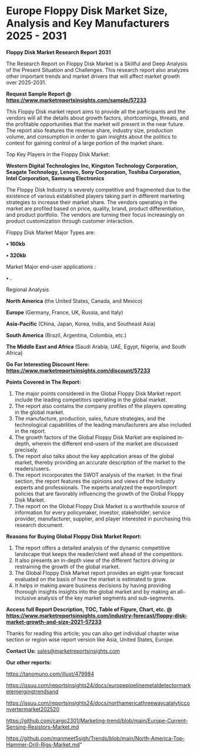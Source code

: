 # Europe Floppy Disk Market Size, Analysis and Key Manufacturers 2025 - 2031

<strong>Floppy Disk Market Research Report 2031</strong>

The Research Report on Floppy Disk Market is a Skillful and Deep Analysis of the Present Situation and Challenges. This research report also analyzes other important trends and market drivers that will affect market growth over 2025-2031.

<strong>Request Sample Report @ <a href=https://www.marketreportsinsights.com/sample/57233>https://www.marketreportsinsights.com/sample/57233</a></strong>

This Floppy Disk market report aims to provide all the participants and the vendors will all the details about growth factors, shortcomings, threats, and the profitable opportunities that the market will present in the near future. The report also features the revenue share, industry size, production volume, and consumption in order to gain insights about the politics to contest for gaining control of a large portion of the market share.

Top Key Players in the Floppy Disk Market:

<strong>Western Digital Technologies Inc, Kingston Technology Corporation, Seagate Technology, Lenovo, Sony Corporation, Toshiba Corporation, Intel Corporation, Samsung Electronics</strong>

The Floppy Disk Industry is severely competitive and fragmented due to the existence of various established players taking part in different marketing strategies to increase their market share. The vendors operating in the market are profiled based on price, quality, brand, product differentiation, and product portfolio. The vendors are turning their focus increasingly on product customization through customer interaction.

Floppy Disk Market Major Types are:

<strong>• 160kb

• 320kb</strong>

Market Major end-user applications :

<strong>• .</strong>

Regional Analysis

</u><strong><b>North America</b></strong> (the United States, Canada, and Mexico)

<strong><b>Europe </b></strong>(Germany, France, UK, Russia, and Italy)

<strong><b>Asia-Pacific</b></strong> (China, Japan, Korea, India, and Southeast Asia)

<strong><b>South America</b></strong> (Brazil, Argentina, Colombia, etc.)

<strong><b>The Middle East and Africa</b></strong> (Saudi Arabia, UAE, Egypt, Nigeria, and South Africa)

<strong>Go For Interesting Discount Here: <a href=https://www.marketreportsinsights.com/discount/57233>https://www.marketreportsinsights.com/discount/57233</a></strong>

<strong>Points Covered in The Report:</strong>
<ol>
  <li>The major points considered in the Global Floppy Disk Market report include the leading competitors operating in the global market.</li>
  <li>The report also contains the company profiles of the players operating in the global market.</li>
  <li>The manufacture, production, sales, future strategies, and the technological capabilities of the leading manufacturers are also included in the report.</li>
  <li>The growth factors of the Global Floppy Disk Market are explained in-depth, wherein the different end-users of the market are discussed precisely.</li>
  <li>The report also talks about the key application areas of the global market, thereby providing an accurate description of the market to the readers/users.</li>
  <li>The report incorporates the SWOT analysis of the market. In the final section, the report features the opinions and views of the industry experts and professionals. The experts analyzed the export/import policies that are favorably influencing the growth of the Global Floppy Disk Market.</li>
  <li>The report on the Global Floppy Disk Market is a worthwhile source of information for every policymaker, investor, stakeholder, service provider, manufacturer, supplier, and player interested in purchasing this research document.</li>
</ol>
<strong>Reasons for Buying Global Floppy Disk Market Report:</strong>

<ol>
  <li>The report offers a detailed analysis of the dynamic competitive landscape that keeps the reader/client well ahead of the competitors.</li>
  <li>It also presents an in-depth view of the different factors driving or restraining the growth of the global market.</li>
  <li>The Global Floppy Disk Market report provides an eight-year forecast evaluated on the basis of how the market is estimated to grow.</li>
  <li>It helps in making aware business decisions by having providing thorough insights insights into the global market and by making an all-inclusive analysis of the key market segments and sub-segments.</li>
</ol>
<strong>Access full Report Description, TOC, Table of Figure, Chart, etc. @ <a href=https://www.marketreportsinsights.com/industry-forecast/floppy-disk-market-growth-and-size-2021-57233>https://www.marketreportsinsights.com/industry-forecast/floppy-disk-market-growth-and-size-2021-57233</a></strong>


Thanks for reading this article; you can also get individual chapter wise section or region wise report version like Asia, United States, Europe.

<strong>Contact Us:</strong>
sales@marketreportsinsights.com

<strong>Our other reports:</strong>

<a href=https://tanomuno.com/illust/479984>https://tanomuno.com/illust/479984</a>

<a href=https://issuu.com/reportsinsights24/docs/europepipelinemetaldetectormarketemergingtrendsand>https://issuu.com/reportsinsights24/docs/europepipelinemetaldetectormarketemergingtrendsand</a>

<a href=https://issuu.com/reportsinsights24/docs/northamericathreewaycatalyticconvertermarket202520>https://issuu.com/reportsinsights24/docs/northamericathreewaycatalyticconvertermarket202520</a>

<a href=https://github.com/cargo2301/Marketing-trend/blob/main/Europe-Current-Sensing-Resistors-Market.md>https://github.com/cargo2301/Marketing-trend/blob/main/Europe-Current-Sensing-Resistors-Market.md</a>

<a href=https://github.com/manmeet5sigh/Trends/blob/main/North-America-Top-Hammer-Drill-Rigs-Market.md>https://github.com/manmeet5sigh/Trends/blob/main/North-America-Top-Hammer-Drill-Rigs-Market.md</a>"

